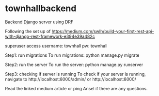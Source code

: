 # townhallbackend
Backend Django server using DRF

Following the set up of
https://medium.com/swlh/build-your-first-rest-api-with-django-rest-framework-e394e39a482c

superuser access
username: townhall
pw: townhall 

Step1: run migrations
To run migrations:
python manage.py migrate 

Step2: run the server
To run the server: 
python manage.py runserver

Step3: checking if server is running
To check if your server is running, navigate to http://localhost:8000/admin/ or http://localhost:8000/

Read the linked medium article or ping Ansel if there are any questions. 